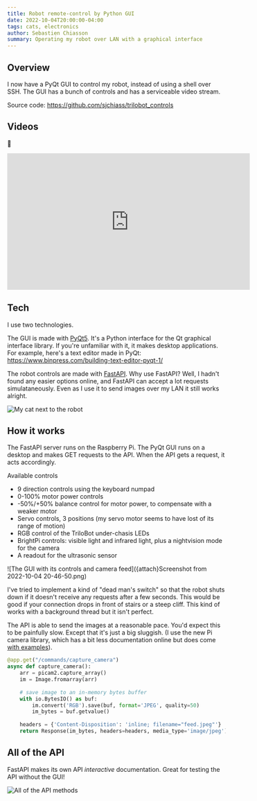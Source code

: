 ```yaml
---
title: Robot remote-control by Python GUI
date: 2022-10-04T20:00:00-04:00
tags: cats, electronics
author: Sebastien Chiasson
summary: Operating my robot over LAN with a graphical interface
---
```


## Overview

I now have a PyQt GUI to control my robot, instead of using a shell over SSH. The GUI has a bunch of controls and has a serviceable video stream.

Source code: <https://github.com/sjchiass/trilobot_controls>

## Videos

:robot:

<iframe width="560" height="315" src="https://www.youtube.com/embed/5dy_w4gn7Ss" title="YouTube video player" frameborder="0" allow="accelerometer; autoplay; clipboard-write; encrypted-media; gyroscope; picture-in-picture" allowfullscreen></iframe>

## Tech

I use two technologies.

The GUI is made with [PyQt5](https://pypi.org/project/PyQt5/). It's a Python interface for the Qt graphical interface library. If you're unfamiliar with it, it makes desktop applications. For example, here's a text editor made in PyQt: <https://www.binpress.com/building-text-editor-pyqt-1/>

The robot controls are made with [FastAPI](https://fastapi.tiangolo.com/tutorial/). Why use FastAPI? Well, I hadn't found any easier options online, and FastAPI can accept a lot requests simulataneously. Even as I use it to send images over my LAN it still works alright.

![My cat next to the robot]({attach}20221004_103727.jpg)

## How it works

The FastAPI server runs on the Raspberry Pi. The PyQt GUI runs on a desktop and makes GET requests to the API. When the API gets a request, it acts accordingly.

Available controls

* 9 direction controls using the keyboard numpad
* 0-100% motor power controls
* -50%/+50% balance control for motor power, to compensate with a weaker motor
* Servo controls, 3 positions (my servo motor seems to have lost of its range of motion)
* RGB control of the TriloBot under-chasis LEDs
* BrightPi controls: visible light and infrared light, plus a nightvision mode for the camera
* A readout for the ultrasonic sensor

![The GUI with its controls and camera feed]({attach}Screenshot from 2022-10-04 20-46-50.png)

I've tried to implement a kind of "dead man's switch" so that the robot shuts down if it doesn't receive any requests after a few seconds. This would be good if your connection drops in front of stairs or a steep cliff. This kind of works with a background thread but it isn't perfect.

The API is able to send the images at a reasonable pace. You'd expect this to be painfully slow. Except that it's just a big sluggish. (I use the new Pi camera library, which has a bit less documentation online but does come [with examples](https://github.com/raspberrypi/picamera2/tree/main/examples)).

```python
@app.get("/commands/capture_camera")
async def capture_camera():
    arr = picam2.capture_array()
    im = Image.fromarray(arr)
    
    # save image to an in-memory bytes buffer
    with io.BytesIO() as buf:
        im.convert('RGB').save(buf, format='JPEG', quality=50)
        im_bytes = buf.getvalue()
        
    headers = {'Content-Disposition': 'inline; filename="feed.jpeg"'}
    return Response(im_bytes, headers=headers, media_type='image/jpeg')
```

## All of the API

FastAPI makes its own API *interactive* documentation. Great for testing the API without the GUI!

![All of the API methods]({attach}api.png)

